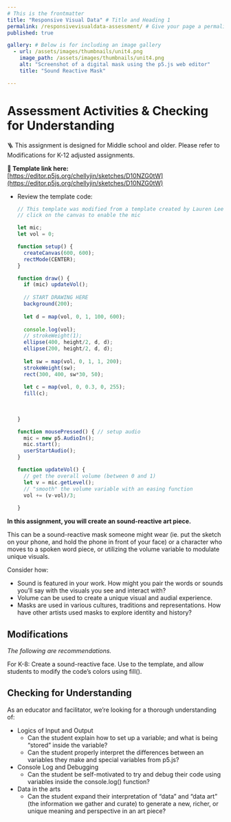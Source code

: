 ```yaml
---
# This is the frontmatter
title: "Responsive Visual Data" # Title and Heading 1
permalink: /responsivevisualdata-assessment/ # Give your page a permalink
published: true

gallery: # Below is for including an image gallery
  - url: /assets/images/thumbnails/unit4.png
    image_path: /assets/images/thumbnails/unit4.png
    alt: "Screenshot of a digital mask using the p5.js web editor"
    title: "Sound Reactive Mask"

---
```


# Assessment Activities & Checking for Understanding

🪜 This assignment is designed for Middle school and older. Please refer to Modifications for K-12 adjusted assignments.

**🔗 Template link here:** [https://editor.p5js.org/chellyjin/sketches/D10NZG0tW](https://editor.p5js.org/chellyjin/sketches/D10NZG0tW) 

- Review the template code:
    
    ```jsx
    // This template was modified from a template created by Lauren Lee McCarthy: https://lauren-mccarthy.com/
    // click on the canvas to enable the mic
    
    let mic;
    let vol = 0;
    
    function setup() {
      createCanvas(600, 600);
      rectMode(CENTER);
    }
    
    function draw() {
      if (mic) updateVol();
      
      // START DRAWING HERE
      background(200);
      
      let d = map(vol, 0, 1, 100, 600);
      
      console.log(vol);
      // strokeWeight(1);
      ellipse(400, height/2, d, d);
      ellipse(200, height/2, d, d);
      
      let sw = map(vol, 0, 1, 1, 200);
      strokeWeight(sw);
      rect(300, 400, sw*30, 50);
      
      let c = map(vol, 0, 0.3, 0, 255);
      fill(c);
      
      
      
    }
    
    function mousePressed() { // setup audio
      mic = new p5.AudioIn();
      mic.start();
      userStartAudio();
    }
    
    function updateVol() {
      // get the overall volume (between 0 and 1)
      let v = mic.getLevel();
      // "smooth" the volume variable with an easing function
      vol += (v-vol)/3;
      
    }
    ```
    

**In this assignment, you will create an sound-reactive art piece.**

This can be a sound-reactive mask someone might wear (ie. put the sketch on your phone, and hold the phone in front of your face) or a character who moves to a spoken word piece, or utilizing the volume variable to modulate unique visuals. 

Consider how:

- Sound is featured in your work. How might you pair the words or sounds you’ll say with the visuals you see and interact with?
- Volume can be used to create a unique visual and audial experience.
- Masks are used in various cultures, traditions and representations. How have other artists used masks to explore identity and history?

## Modifications

*The following are recommendations.*

For K-8: Create a sound-reactive face. Use to the template, and allow students to modify the code’s colors using fill(). 

## Checking for Understanding

As an educator and facilitator, we’re looking for a thorough understanding of:

- Logics of Input and Output
    - Can the student explain how to set up a variable; and what is being “stored” inside the variable?
    - Can the student properly interpret the differences between an variables they make and special variables from p5.js?
- Console Log and Debugging
    - Can the student be self-motivated to try and debug their code using variables inside the console.log() function?
- Data in the arts
    - Can the student expand their interpretation of “data” and “data art” (the information we gather and curate) to generate a new, richer, or unique meaning and perspective in an art piece?
